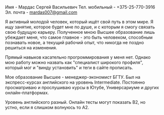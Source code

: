 Имя - Мардас Сергей Васильевич
Тел. мобильный - +375-25-770-3916
Эл. почта - mardas007@gmail.com

Я активный молодой человек, который ищёт свой путь в этом мире. Я ищу занятие, которое будет мне по душе, и с которым я смогу связать свою будущую карьеру. Полученное мною Высшее образование лишь убеждает меня, что самое главное - это быть человеком, способным познавать новое, а текущий рабочий опыт, что никогда не поздно решиться на изменения.

Прямый навыков касательно прогроммирования у меня нет. Однако мою работу можно назвать как "специалист широкого профиля", который мог и "винду установить" и теги в сайте прописать.

Мое образование Высшее - менеджер-экономист БГТУ.
Был на экспресс-курсах английского на уровень Intermediate.
Постоянно просматриваю и прослушиваю курсы в Ютубе, Универсариуме и других онлайн-платформах.

Уровень английского разный. Онлайн тесты могут показать B2, но устно, если я слишком волнуюсь то А2.
